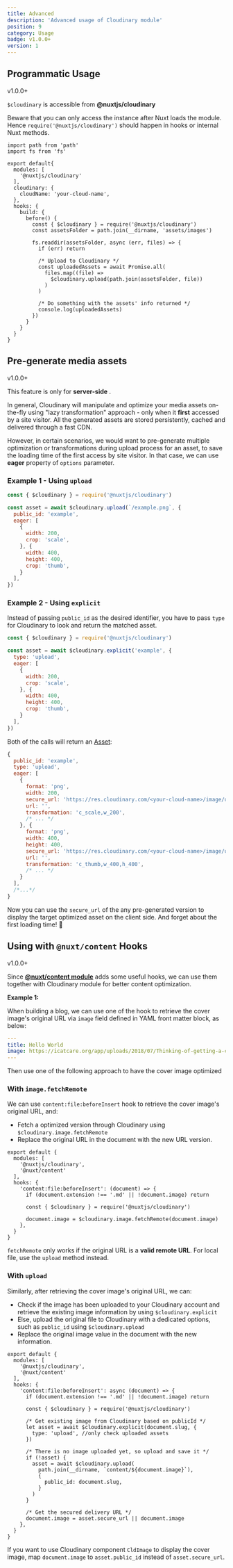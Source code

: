 ```yaml
---
title: Advanced 
description: 'Advanced usage of Cloudinary module'
position: 9
category: Usage
badge: v1.0.0+
version: 1
---
```


## Programmatic Usage

<badge>v1.0.0+</badge>

`$cloudinary` is accessible from **@nuxtjs/cloudinary**

<alert type="warning">

Beware that you can only access the instance after Nuxt loads the module. 
Hence `require('@nuxtjs/cloudinary')` should happen in hooks or internal Nuxt methods.

</alert>

```js[nuxt.config.js]
import path from 'path'
import fs from 'fs'

export default{
  modules: [
    '@nuxtjs/cloudinary'
  ],
  cloudinary: {
    cloudName: 'your-cloud-name',
  },
  hooks: {
    build: {
      before() {
        const { $cloudinary } = require('@nuxtjs/cloudinary')
        const assetsFolder = path.join(__dirname, 'assets/images')

        fs.readdir(assetsFolder, async (err, files) => {
          if (err) return

          /* Upload to Cloudinary */
          const uploadedAssets = await Promise.all(
            files.map((file) =>
              $cloudinary.upload(path.join(assetsFolder, file))
            )
          )

          /* Do something with the assets' info returned */
          console.log(uploadedAssets)
        })
      }
    }
  }
}

```

## Pre-generate media assets

<badge>v1.0.0+</badge>

<alert type="warning">

This feature is only for **server-side** .

</alert>

In general, Cloudinary will manipulate and optimize your media assets on-the-fly using "lazy transformation" approach - only when it **first** accessed by a site visitor. All the generated assets are stored persistently, cached and delivered through a fast CDN. 

However, in certain scenarios, we would want to pre-generate multiple optimization or transformations during upload process for an asset, to save the loading time of the first access by site visitor. In that case, we can use **eager** property of `options` parameter.

### Example 1 - Using `upload`

```js
const { $cloudinary } = require('@nuxtjs/cloudinary')

const asset = await $cloudinary.upload(`/example.png`, {
  public_id: 'example',
  eager: [
    {
      width: 200,
      crop: 'scale',
    }, {
      width: 400,
      height: 400,
      crop: 'thumb',
    }
  ],
})
```

### Example 2 - Using `explicit`

Instead of passing `public_id` as the desired identifier, you have to pass `type` for Cloudinary to look and return the matched asset.

```js
const { $cloudinary } = require('@nuxtjs/cloudinary')

const asset = await $cloudinary.explicit('example', {
  type: 'upload',
  eager: [
    {
      width: 200,
      crop: 'scale',
    }, {
      width: 400,
      height: 400,
      crop: 'thumb',
    }
  ],
})
```

Both of the calls will return an [Asset](/upload#asset):

```js
{
  public_id: 'example',
  type: 'upload',
  eager: [
    {
      format: 'png',
      width: 200,
      secure_url: 'https://res.cloudinary.com/<your-cloud-name>/image/upload/c_scale,w_200/example.png',
      url: '',
      transformation: 'c_scale,w_200',
      /* ... */
    }, {
      format: 'png',
      width: 400,
      height: 400,
      secure_url: 'https://res.cloudinary.com/<your-cloud-name>/image/upload/c_thumb,w_400,h_400/example.png',
      url: '',
      transformation: 'c_thumb,w_400,h_400',
      /* ... */
    }
  ],
  /*...*/
}

```

Now you can use the `secure_url` of the any pre-generated version to display the target optimized asset on the client side. And forget about the first loading time! 🎉

## Using with `@nuxt/content` Hooks

<badge>v1.0.0+</badge>

Since [**@nuxt/content module**](https://content.nuxtjs.org/advanced) adds some useful hooks,
 we can use them together with Cloudinary module for better content optimization.

**Example 1:**

When building a blog, we can use one of the hook to retrieve the cover image's original URL via `image` field defined in YAML front matter block, as below:

```yaml
---
title: Hello World
image: https://icatcare.org/app/uploads/2018/07/Thinking-of-getting-a-cat.png
---
```

Then use one of the following approach to have the cover image optimized

### With `image.fetchRemote`

We can use `content:file:beforeInsert` hook to retrieve the cover image's original URL, and:

* Fetch a optimized version through Cloudinary using `$cloudinary.image.fetchRemote`
* Replace the original URL in the document with the new URL version.

```js[nuxt.config.js]
export default {
  modules: [
    '@nuxtjs/cloudinary',
    '@nuxt/content'
  ],
  hooks: {
    'content:file:beforeInsert': (document) => {
      if (document.extension !== '.md' || !document.image) return

      const { $cloudinary } = require('@nuxtjs/cloudinary')

      document.image = $cloudinary.image.fetchRemote(document.image)
    },
  }
}
```

<alert type="info">

`fetchRemote` only works if the original URL is a **valid remote URL**. For local file, use the `upload` method instead.

</alert>

### With `upload`

Similarly, after retrieving the cover image's original URL, we can:

* Check if the image has been uploaded to your Cloudinary account and retrieve the existing image information by using `$cloudinary.explicit`
* Else, upload the original file to Cloudinary with a dedicated options, such as `public_id` using `$cloudinary.upload`
* Replace the original image value in the document with the new information.

```js[nuxt.config.js]
export default {
  modules: [
    '@nuxtjs/cloudinary',
    '@nuxt/content'
  ],
  hooks: {
    'content:file:beforeInsert': async (document) => {
      if (document.extension !== '.md' || !document.image) return

      const { $cloudinary } = require('@nuxtjs/cloudinary')

      /* Get existing image from Cloudinary based on publicId */
      let asset = await $cloudinary.explicit(document.slug, {
        type: 'upload', //only check uploaded assets
      })

      /* There is no image uploaded yet, so upload and save it */
      if (!asset) {
        asset = await $cloudinary.upload(
          path.join(__dirname, `content/${document.image}`),
          {
            public_id: document.slug,
          }
        )
      }

      /* Get the secured delivery URL */
      document.image = asset.secure_url || document.image
    },
  }
}
```

<alert type="info">

If you want to use Cloudinary component `CldImage` to display the cover image, map `document.image` to `asset.public_id` instead of `asset.secure_url`.

</alert>
